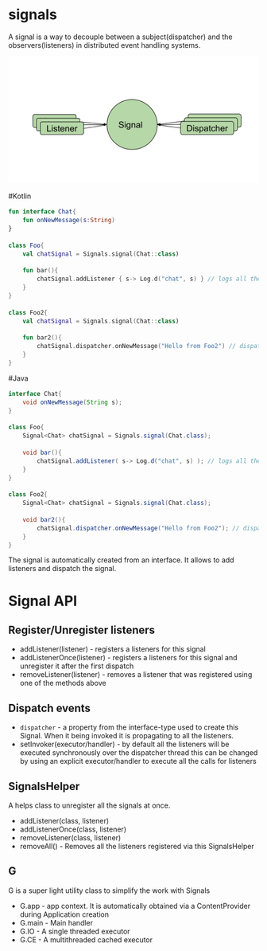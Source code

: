 # signals

A signal is a way to decouple between a subject(dispatcher) and the observers(listeners) in distributed event handling systems.

![Signals diagram](./images/diagram.png)

#Kotlin

```kotlin
fun interface Chat{
    fun onNewMessage(s:String)    
}

class Foo{
    val chatSignal = Signals.signal(Chat::class)
    
    fun bar(){
        chatSignal.addListener { s-> Log.d("chat", s) } // logs all the messaged to Logcat
    }
}

class Foo2{
    val chatSignal = Signals.signal(Chat::class)
    
    fun bar2(){
        chatSignal.dispatcher.onNewMessage("Hello from Foo2") // dispatches "Hello from Foo2" message to all the listeners
    }
}
```

#Java 

```Java
interface Chat{
    void onNewMessage(String s);    
}

class Foo{
    Signal<Chat> chatSignal = Signals.signal(Chat.class);
    
    void bar(){
        chatSignal.addListener( s-> Log.d("chat", s) ); // logs all the messaged to Logcat
    }
}

class Foo2{
    Signal<Chat> chatSignal = Signals.signal(Chat.class);
    
    void bar2(){
        chatSignal.dispatcher.onNewMessage("Hello from Foo2"); // dispatches "Hello from Foo2" message to all the listeners
    }
}
```

The signal is automatically created from an interface. It allows to add listeners and dispatch the signal.

# Signal API

## Register/Unregister listeners

 - addListener(listener) - registers a listeners for this signal  
 - addListenerOnce(listener) - registers a listeners for this signal and unregister it after the first dispatch
 - removeListener(listener) - removes a listener that was registered using one of the methods above

## Dispatch events

 - `dispatcher` - a property from the interface-type used to create this Signal. 
   When it being invoked it is propagating to all the listeners.
 - setInvoker(executor/handler) - by default all the listeners will be executed synchronously over the dispatcher thread
   this can be changed by using an explicit executor/handler to execute all the calls for listeners

## SignalsHelper

A helps class to unregister all the signals at once. 

 - addListener(class, listener) 
 - addListenerOnce(class, listener) 
 - removeListener(class, listener)
 - removeAll() - Removes all the listeners registered via this SignalsHelper
 
## G

G is a super light utility class to simplify the work with Signals

 - G.app - app context. It is automatically obtained via a ContentProvider during Application creation
 - G.main - Main handler
 - G.IO - A single threaded executor
 - G.CE - A multithreaded cached executor